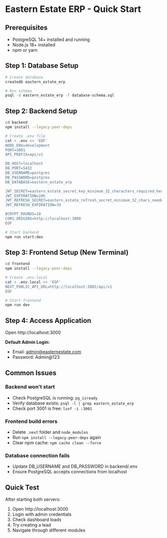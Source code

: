 # Eastern Estate ERP - Quick Start

## Prerequisites
- PostgreSQL 14+ installed and running
- Node.js 18+ installed
- npm or yarn

## Step 1: Database Setup
```bash
# Create database
createdb eastern_estate_erp

# Run schema
psql -d eastern_estate_erp -f database-schema.sql
```

## Step 2: Backend Setup
```bash
cd backend
npm install --legacy-peer-deps

# Create .env file
cat > .env << 'EOF'
NODE_ENV=development
PORT=3001
API_PREFIX=api/v1

DB_HOST=localhost
DB_PORT=5432
DB_USERNAME=postgres
DB_PASSWORD=postgres
DB_DATABASE=eastern_estate_erp

JWT_SECRET=eastern_estate_secret_key_minimum_32_characters_required_here
JWT_EXPIRATION=24h
JWT_REFRESH_SECRET=eastern_estate_refresh_secret_minimum_32_chars_needed
JWT_REFRESH_EXPIRATION=7d

BCRYPT_ROUNDS=10
CORS_ORIGINS=http://localhost:3000
EOF

# Start backend
npm run start:dev
```

## Step 3: Frontend Setup (New Terminal)
```bash
cd frontend
npm install --legacy-peer-deps

# Create .env.local
cat > .env.local << 'EOF'
NEXT_PUBLIC_API_URL=http://localhost:3001/api/v1
EOF

# Start frontend
npm run dev
```

## Step 4: Access Application
Open http://localhost:3000

**Default Admin Login:**
- Email: admin@easternestate.com
- Password: Admin@123

## Common Issues

### Backend won't start
- Check PostgreSQL is running: `pg_isready`
- Verify database exists: `psql -l | grep eastern_estate_erp`
- Check port 3001 is free: `lsof -i :3001`

### Frontend build errors
- Delete `.next` folder and `node_modules`
- Run `npm install --legacy-peer-deps` again
- Clear npm cache: `npm cache clean --force`

### Database connection fails
- Update DB_USERNAME and DB_PASSWORD in backend/.env
- Ensure PostgreSQL accepts connections from localhost

## Quick Test
After starting both servers:
1. Open http://localhost:3000
2. Login with admin credentials
3. Check dashboard loads
4. Try creating a lead
5. Navigate through different modules
